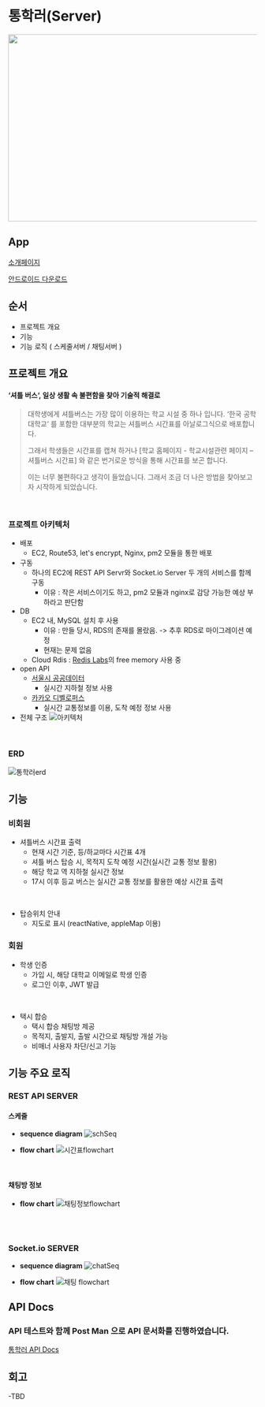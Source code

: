 # 통학러(Server)
<p align="center"> <img src="https://github.com/Yonge2/TUKBUS_Server/assets/99579139/9f842ee4-61c9-4ccc-abb6-bb25d614f7c9" width="550" height="380"/> </p>

## App
[소개페이지](https://tukbus.co.kr)

[안드로이드 다운로드](https://play.google.com/store/apps/details?id=com.tuk_bus&hl=ko)

## 순서
 - 프로젝트 개요
 - 기능
 - 기능 로직 ( 스케줄서버 / 채팅서버 )

## 프로젝트 개요

#### ‘셔틀 버스‘, 일상 생활 속 불편함을 찾아 기술적 해결로
>대학생에게 셔틀버스는 가장 많이 이용하는 학교 시설 중 하나 입니다. ‘한국 공학 대학교‘ 를 포함한 대부분의 학교는 셔틀버스 시간표를 아날로그식으로 배포합니다.
>
>그래서 학생들은 시간표를 캡쳐 하거나 [학교 홈페이지 - 학교시설관련 페이지 – 셔틀버스 시간표] 와 같은 번거로운 방식을 통해 시간표를 보곤 합니다.
>
>이는 너무 불편하다고 생각이 들었습니다. 그래서 조금 더 나은 방법을 찾아보고자 시작하게 되었습니다.

<br/>

### 프로젝트 아키텍처
 - 배포
   - EC2, Route53, let's encrypt, Nginx, pm2 모듈을 통한 배포
 - 구동
   - 하나의 EC2에 REST API Servr와 Socket.io Server 두 개의 서비스를 함께 구동
     - 이유 : 작은 서비스이기도 하고, pm2 모듈과 nginx로 감당 가능한 예상 부하라고 판단함
 - DB
   - EC2 내, MySQL 설치 후 사용
     - 이유 : 만들 당시, RDS의 존재를 몰랐음. -> 추후 RDS로 마이그레이션 예정
     - 현재는 문제 없음
   - Cloud Rdis : [Redis Labs](https://redis.com/)의 free memory 사용 중 
 - open API
   - [서울시 공공데이터](https://data.seoul.go.kr/dataList/OA-12764/F/1/datasetView.do)
     - 실시간 지하철 정보 사용
   - [카카오 디벨로퍼스](https://developers.kakao.com/docs/latest/ko/kakaonavi/common)
     - 실시간 교통정보를 이용, 도착 예정 정보 사용
 - 전체 구조
 ![아키텍처](https://github.com/Yonge2/TUKBUS_Server/assets/99579139/9de8477a-29cc-416c-8599-700926569dcf)

<br/>

### ERD
![통학러erd](https://github.com/Yonge2/TUKBUS_Server/assets/99579139/364eada1-c17c-40f1-9de2-0b8d6c585b4d)


## 기능
### 비회원
* 셔틀버스 시간표 출력
  * 현재 시간 기준, 등/하교마다 시간표 4개
  * 셔틀 버스 탑승 시, 목적지 도착 예정 시간(실시간 교통 정보 활용)
  * 해당 학교 역 지하철 실시간 정보
  * 17시 이후 등교 버스는 실시간 교통 정보를 활용한 예상 시간표 출력
<br/>

* 탑승위치 안내
  * 지도로 표시 (reactNative, appleMap 이용)

### 회원
* 학생 인증
  * 가입 시, 해당 대학교 이메일로 학생 인증
  * 로그인 이후, JWT 발급
<br/>

* 택시 합승
  * 택시 합승 채팅방 제공
  * 목적지, 출발지, 출발 시간으로 채팅방 개설 가능
  * 비매너 사용자 차단/신고 기능


## 기능 주요 로직
### REST API SERVER
#### 스케줄
 - **sequence diagram**
![schSeq](https://github.com/Yonge2/TUKBUS_Server/assets/99579139/4cfd37d9-3fdb-453a-ac97-88e9e450a936)

 - **flow chart**
 ![시간표flowchart](https://github.com/Yonge2/TUKBUS_Server/assets/99579139/7a92544d-ec88-478c-b3ef-c77db690c5d6)

<br/>

#### 채팅방 정보
 - **flow chart**
![채팅정보flowchart](https://github.com/Yonge2/TUKBUS_Server/assets/99579139/31085212-2a3d-4ab7-b00d-b6edc0b75407)

<br/>
<br/>

### Socket.io SERVER
 - **sequence diagram**
![chatSeq](https://github.com/Yonge2/TUKBUS_Server/assets/99579139/caecad56-2086-4722-a622-829a2d110d97)

 - **flow chart**
![채팅 flowchart](https://github.com/Yonge2/TUKBUS_Server/assets/99579139/dc511907-9ab5-4821-9991-a631fe622fd3)


## API Docs
### API 테스트와 함께 Post Man 으로 API 문서화를 진행하였습니다.

[통학러 API Docs](https://documenter.getpostman.com/view/21311885/2s93zGyxS1)


## 회고
 -TBD
